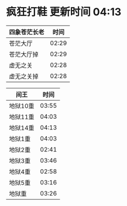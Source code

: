 # 疯狂打鞋 更新时间 04:13

| 四象苍茫长老   | 时间    |
|--------|-------|
| 苍茫大厅 | 02:29 |
| 苍茫大厅掉 | 02:29 |
| 虚无之关 | 02:28 |
| 虚无之关掉 | 02:28 |

| 间王   | 时间    |
|--------|-------|
| 地狱10重 | 03:55 |
| 地狱11重 | 04:03 |
| 地狱14重 | 04:13 |
| 地狱1重 | 04:03 |
| 地狱2重 | 02:41 |
| 地狱3重 | 03:46 |
| 地狱4重 | 02:58 |
| 地狱5重 | 03:16 |
| 地狱重 | 03:26 |